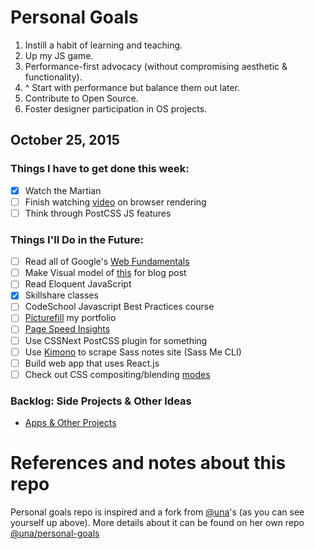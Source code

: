 Personal Goals
==============
1. Instill a habit of learning and teaching.
2. Up my JS game.
3. Performance-first advocacy (without compromising aesthetic & functionality). 
4. ^ Start with performance but balance them out later.
5. Contribute to Open Source.
6. Foster designer participation in OS projects.

## October 25, 2015
### Things I have to get done this week:

- [x] Watch the Martian
- [ ] Finish watching [video](https://www.youtube.com/watch?v=SmE4OwHztCc) on browser rendering
- [ ] Think through PostCSS JS features

### Things I'll Do in the Future:
- [ ] Read all of Google's [Web Fundamentals](https://developers.google.com/web/fundamentals/)
- [ ] Make Visual model of [this](http://ilikekillnerds.com/2014/07/what-a-front-end-developer-workflow-looks-like-in-20142015/) for blog post
- [ ] Read Eloquent JavaScript
- [x] Skillshare classes 
- [ ] CodeSchool Javascript Best Practices course
- [ ] [Picturefill](http://scottjehl.github.io/picturefill/) my portfolio
- [ ] [Page Speed Insights](https://www.npmjs.com/package/psi)
- [ ] Use CSSNext PostCSS plugin for something
- [ ] Use [Kimono](https://www.kimonolabs.com/learn/calling-an-api) to scrape Sass notes site (Sass Me CLI)
- [ ] Build web app that uses React.js
- [ ] Check out CSS compositing/blending [modes](http://www.w3.org/TR/compositing-1/)

### Backlog: Side Projects & Other Ideas
- [Apps & Other Projects](https://github.com/una/personal-goals/blob/master/ideas-and-misc/app-ideas.md)

# References and notes about this repo

Personal goals repo is inspired and a fork from [@una](https://github.com/una/)'s (as you can see yourself up above). More details about it can be found on her own repo [@una/personal-goals](https://github.com/una/personal-goals)
